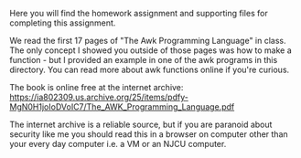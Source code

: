 Here you will find the homework assignment and supporting files for completing this assignment.

We read the first 17 pages of "The Awk Programming Language" in class. The only concept I showed you outside of those pages was how to
make a function - but I provided an example in one of the awk programs in this directory. You can read more about awk functions online if
you're curious.

The book is online free at the internet archive: https://ia802309.us.archive.org/25/items/pdfy-MgN0H1joIoDVoIC7/The_AWK_Programming_Language.pdf

The internet archive is a reliable source, but if you are paranoid about security like me you should read this in a browser on 
computer other than your every day computer i.e. a VM or an NJCU computer.
